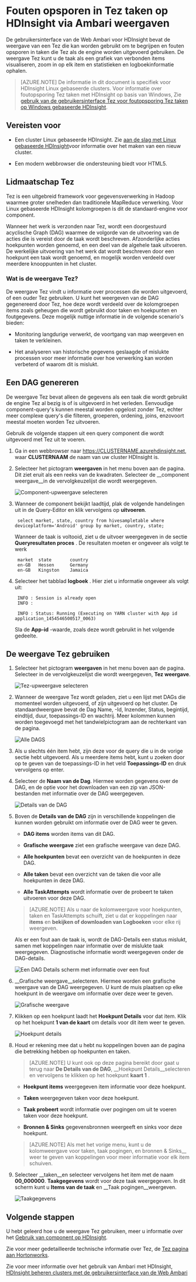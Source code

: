 <properties
pageTitle="Gebruik Ambari Tez weergave met HDInsight | Azure"
description="Informatie over het gebruik van de weergave Ambari Tez voor foutopsporing Tez taken op HDInsight."
services="hdinsight"
documentationCenter=""
authors="Blackmist"
manager="jhubbard"
editor="cgronlun"/>

<tags
ms.service="hdinsight"
ms.devlang="na"
ms.topic="article"
ms.tgt_pltfrm="na"
ms.workload="big-data"
ms.date="10/04/2016"
ms.author="larryfr"/>

# <a name="use-ambari-views-to-debug-tez-jobs-on-hdinsight"></a>Fouten opsporen in Tez taken op HDInsight via Ambari weergaven

De gebruikersinterface van de Web Ambari voor HDInsight bevat de weergave van een Tez die kan worden gebruikt om te begrijpen en fouten opsporen in taken die Tez als de engine worden uitgevoerd gebruiken. De weergave Tez kunt u de taak als een grafiek van verbonden items visualiseren, zoom in op elk item en statistieken en logboekinformatie ophalen.

> [AZURE.NOTE] De informatie in dit document is specifiek voor HDInsight Linux gebaseerde clusters. Voor informatie over foutopsporing Tez taken met HDInsight op basis van Windows, Zie [gebruik van de gebruikersinterface Tez voor foutopsporing Tez taken op Windows gebaseerde HDInsight](hdinsight-debug-tez-ui.md).

## <a name="prerequisites"></a>Vereisten voor

* Een cluster Linux gebaseerde HDInsight. Zie [aan de slag met Linux gebaseerde HDInsight](hdinsight-hadoop-linux-tutorial-get-started.md)voor informatie over het maken van een nieuw cluster.

* Een modern webbrowser die ondersteuning biedt voor HTML5.

## <a name="understanding-tez"></a>Lidmaatschap Tez

Tez is een uitgebreid framework voor gegevensverwerking in Hadoop waarmee groter snelheden dan traditionele MapReduce verwerking. Voor Linux gebaseerde HDInsight kolomgroepen is dit de standaard-engine voor component.

Wanneer het werk is verzonden naar Tez, wordt een doorgestuurd acyclische Graph (DAG) waarmee de volgorde van de uitvoering van de acties die is vereist door de taak wordt beschreven. Afzonderlijke acties hoekpunten worden genoemd, en een deel van de algehele taak uitvoeren. De werkelijke uitvoering van het werk dat wordt beschreven door een hoekpunt een taak wordt genoemd, en mogelijk worden verdeeld over meerdere knooppunten in het cluster.

### <a name="understanding-the-tez-view"></a>Wat is de weergave Tez?

De weergave Tez vindt u informatie over processen die worden uitgevoerd, of een ouder Tez gebruiken. U kunt het weergeven van de DAG gegenereerd door Tez, hoe deze wordt verdeeld over de kolomgroepen items zoals geheugen die wordt gebruikt door taken en hoekpunten en foutgegevens. Deze mogelijk nuttige informatie in de volgende scenario's bieden:

* Monitoring langdurige verwerkt, de voortgang van map weergeven en taken te verkleinen.

* Het analyseren van historische gegevens geslaagde of mislukte processen voor meer informatie over hoe verwerking kan worden verbeterd of waarom dit is mislukt.

## <a name="generate-a-dag"></a>Een DAG genereren

De weergave Tez bevat alleen de gegevens als een taak die wordt gebruikt de engine Tez al bezig is of is uitgevoerd in het verleden. Eenvoudige component-query's kunnen meestal worden opgelost zonder Tez, echter meer complexe query's die filteren, groeperen, ordening, joins, enzovoort meestal moeten worden Tez uitvoeren.

Gebruik de volgende stappen uit een query component die wordt uitgevoerd met Tez uit te voeren.

1. Ga in een webbrowser naar https://CLUSTERNAME.azurehdinsight.net, waar __CLUSTERNAAM__ de naam van uw cluster HDInsight is.

2. Selecteer het pictogram __weergaven__ in het menu boven aan de pagina. Dit ziet eruit als een reeks van de kwadraten. Selecteer de __component weergave__in de vervolgkeuzelijst die wordt weergegeven. 

    ![Component-upweergave selecteren](./media/hdinsight-debug-ambari-tez-view/selecthive.png)

3. Wanneer de component bekijkt laadtijd, plak de volgende handelingen uit in de Query-Editor en klik vervolgens op __uitvoeren__.

        select market, state, country from hivesampletable where deviceplatform='Android' group by market, country, state;
    
    Wanneer de taak is voltooid, ziet u de uitvoer weergegeven in de sectie __Queryresultaten proces__ . De resultaten moeten er ongeveer als volgt te werk
    
        market  state       country
        en-GB   Hessen      Germany
        en-GB   Kingston    Jamaica
        
4. Selecteer het tabblad __logboek__ . Hier ziet u informatie ongeveer als volgt uit:
    
        INFO : Session is already open
        INFO :

        INFO : Status: Running (Executing on YARN cluster with App id application_1454546500517_0063)

    Sla de __App-id__ -waarde, zoals deze wordt gebruikt in het volgende gedeelte.

## <a name="use-the-tez-view"></a>De weergave Tez gebruiken

1. Selecteer het pictogram __weergaven__ in het menu boven aan de pagina. Selecteer in de vervolgkeuzelijst die wordt weergegeven, __Tez weergave__.

    ![Tez-upweergave selecteren](./media/hdinsight-debug-ambari-tez-view/selecttez.png)

2. Wanneer de weergave Tez wordt geladen, ziet u een lijst met DAGs die momenteel worden uitgevoerd, of zijn uitgevoerd op het cluster. De standaardweergave bevat de Dag Name, -Id, Inzender, Status, begintijd, eindtijd, duur, toepassings-ID en wachtrij. Meer kolommen kunnen worden toegevoegd met het tandwielpictogram aan de rechterkant van de pagina.

    ![Alle DAGS](./media/hdinsight-debug-ambari-tez-view/alldags.png)

3. Als u slechts één item hebt, zijn deze voor de query die u in de vorige sectie hebt uitgevoerd. Als u meerdere items hebt, kunt u zoeken door op te geven van de toepassings-ID in het veld __Toepassings-ID__ en druk vervolgens op enter.

4. Selecteer de __Naam van de Dag__. Hiermee worden gegevens over de DAG, en de optie voor het downloaden van een zip van JSON-bestanden met informatie over de DAG weergegeven.

    ![Details van de DAG](./media/hdinsight-debug-ambari-tez-view/dagdetails.png)

5. Boven de __Details van de DAG__ zijn in verschillende koppelingen die kunnen worden gebruikt om informatie over de DAG weer te geven.

    * __DAG items__ worden items van dit DAG.
    
    * __Grafische weergave__ ziet een grafische weergave van deze DAG.
    
    * __Alle hoekpunten__ bevat een overzicht van de hoekpunten in deze DAG.
    
    * __Alle taken__ bevat een overzicht van de taken die voor alle hoekpunten in deze DAG.
    
    * __Alle TaskAttempts__ wordt informatie over de probeert te taken uitvoeren voor deze DAG.
    
    > [AZURE.NOTE] Als u naar de kolomweergave voor hoekpunten, taken en TaskAttempts schuift, ziet u dat er koppelingen naar __items__ en __bekijken of downloaden van Logboeken__ voor elke rij weergeven.

    Als er een fout aan de taak is, wordt de DAG-Details een status mislukt, samen met koppelingen naar informatie over de mislukte taak weergegeven. Diagnostische informatie wordt weergegeven onder de DAG-details.
    
    ![Een DAG Details scherm met informatie over een fout](./media/hdinsight-debug-ambari-tez-view/faileddag.png)

7. __Grafische weergave__selecteren. Hiermee worden een grafische weergave van de DAG weergegeven. U kunt de muis plaatsen op elke hoekpunt in de weergave om informatie over deze weer te geven.

    ![Grafische weergave](./media/hdinsight-debug-ambari-tez-view/dagdiagram.png)

8. Klikken op een hoekpunt laadt het __Hoekpunt Details__ voor dat item. Klik op het hoekpunt __1 van de kaart__ om details voor dit item weer te geven.

    ![Hoekpunt details](./media/hdinsight-debug-ambari-tez-view/vertexdetails.png)

9. Houd er rekening mee dat u hebt nu koppelingen boven aan de pagina die betrekking hebben op hoekpunten en taken.

    > [AZURE.NOTE] U kunt ook op deze pagina bereikt door gaat u terug naar __De Details van de DAG__, __Hoekpunt Details__selecteren en vervolgens te klikken op het hoekpunt __kaart 1__ .

    * __Hoekpunt items__ weergegeven item informatie voor deze hoekpunt.
    
    * __Taken__ weergegeven taken voor deze hoekpunt.
    
    * __Taak probeert__ wordt informatie over pogingen om uit te voeren taken voor deze hoekpunt.
    
    * __Bronnen & Sinks__ gegevensbronnen weergeeft en sinks voor deze hoekpunt.

    > [AZURE.NOTE] Als met het vorige menu, kunt u de kolomweergave voor taken, taak pogingen, en bronnen & Sinks__ weer te geven van koppelingen voor meer informatie voor elk item schuiven.

10. Selecteer __taken__en selecteer vervolgens het item met de naam __00_000000__. __Taakgegevens__ wordt voor deze taak weergegeven. In dit scherm kunt u __Items van de taak__ en __Taak pogingen__weergeven.

    ![Taakgegevens](./media/hdinsight-debug-ambari-tez-view/taskdetails.png)

## <a name="next-steps"></a>Volgende stappen

U hebt geleerd hoe u de weergave Tez gebruiken, meer u informatie over het [Gebruik van component op HDInsight](hdinsight-use-hive.md).

Zie voor meer gedetailleerde technische informatie over Tez, de [Tez pagina aan Hortonworks](http://hortonworks.com/hadoop/tez/).

Zie voor meer informatie over het gebruik van Ambari met HDInsight, [HDInsight beheren clusters met de gebruikersinterface van de Web Ambari](hdinsight-hadoop-manage-ambari.md)
